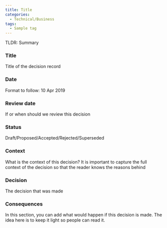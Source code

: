 ```yaml
---
title: Title
categories:
  - Technical/Business 
tags:
  - Sample tag
---
```

TLDR: Summary

### Title
Title of the decision record

### Date
Format to follow: 10 Apr 2019

### Review date
If or when should we review this decision 

### Status
Draft/Proposed/Accepted/Rejected/Superseded

### Context
What is the context of this decision? It is important to capture
the full context of the decision so that the reader knows the reasons behind

### Decision
The decision that was made

### Consequences
In this section, you can add what would happen if this decision is made.
The idea here is to keep it light so people can read it.
